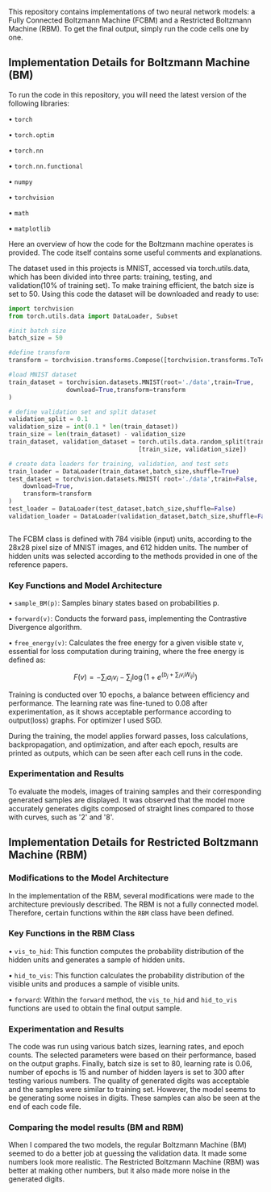 This repository contains implementations of two neural network models: a Fully Connected Boltzmann Machine (FCBM) and a Restricted Boltzmann Machine (RBM). 
To get the final output, simply run the code cells one by one.
## Implementation Details for Boltzmann Machine (BM)

To run the code in this repository, you will need the latest version of the following libraries:

•  `torch`

•  `torch.optim`

•  `torch.nn`

•  `torch.nn.functional`

•  `numpy`

•  `torchvision`

•  `math`

•  `matplotlib`

Here an overview of how the code for the Boltzmann machine operates is provided. The code itself contains some useful comments and explanations.

The dataset used in this projects is MNIST, accessed via torch.utils.data, which has been divided into three parts: training, testing, and validation(10% of training set). To make training efficient, the batch size is set to 50.
Using this code the dataset will be downloaded and ready to use: 
```python
import torchvision
from torch.utils.data import DataLoader, Subset

#init batch size
batch_size = 50

#define transform
transform = torchvision.transforms.Compose([torchvision.transforms.ToTensor()])

#load MNIST dataset
train_dataset = torchvision.datasets.MNIST(root='./data',train=True,
                download=True,transform=transform
)

# define validation set and split dataset
validation_split = 0.1
validation_size = int(0.1 * len(train_dataset))
train_size = len(train_dataset) - validation_size
train_dataset, validation_dataset = torch.utils.data.random_split(train_dataset, 
                                    [train_size, validation_size])

# create data loaders for training, validation, and test sets
train_loader = DataLoader(train_dataset,batch_size,shuffle=True)
test_dataset = torchvision.datasets.MNIST( root='./data',train=False,
    download=True,
    transform=transform
)
test_loader = DataLoader(test_dataset,batch_size,shuffle=False)
validation_loader = DataLoader(validation_dataset,batch_size,shuffle=False)



```

The FCBM class is defined with 784 visible (input) units, according to the 28x28 pixel size of MNIST images, and 612 hidden units. The number of hidden units was selected according to the methods provided in one of the reference papers.

### Key Functions and Model Architecture

•  `sample_BM(p)`: Samples binary states based on probabilities p.

•  `forward(v)`: Conducts the forward pass, implementing the Contrastive Divergence algorithm.

•  `free_energy(v)`: Calculates the free energy for a given visible state v, essential for loss computation during training, where the free energy is defined as:

$$ F(v) = -\sum_{i} a_i v_i - \sum_{j} \log(1 + e^{(b_j + \sum_{i} v_i W_{ij})}) $$

Training is conducted over 10 epochs, a balance between efficiency and performance. The learning rate was fine-tuned to 0.08 after experimentation, as it shows acceptable performance according to output(loss) graphs. For optimizer I used SGD.

During the training, the model applies forward passes, loss calculations, backpropagation, and optimization, and after each epoch, results are printed as outputs, which can be seen after each cell runs in the code.
### Experimentation and Results

To evaluate the models, images of training samples and their corresponding generated samples are displayed. It was observed that the model more accurately generates digits composed of straight lines compared to those with curves, such as '2' and '8'.

## Implementation Details for Restricted Boltzmann Machine (RBM)

### Modifications to the Model Architecture
In the implementation of the RBM, several modifications were made to the architecture previously described. The RBM is not a fully connected model. Therefore, certain functions within the `RBM` class have been defined.

### Key Functions in the RBM Class
•  `vis_to_hid`: This function computes the probability distribution of the hidden units and generates a sample of hidden units.

•  `hid_to_vis`: This function calculates the probability distribution of the visible units and produces a sample of visible units.

•  `forward`: Within the `forward` method, the `vis_to_hid` and `hid_to_vis` functions are used to obtain the final output sample.


### Experimentation and Results
The code was run using various batch sizes, learning rates, and epoch counts. The selected parameters  were based on their performance, based on the output graphs.
Finally, batch size is set to 80, learning rate is 0.06, number of epochs is 15 and number of hidden layers is set to 300 after testing various numbers.
The quality of generated digits was acceptable and the samples were similar to training set. However, the model seems to be generating some noises in digits.
These samples can also be seen at the end of each code file.


### Comparing the model results (BM and RBM)
When I compared the two models, the regular Boltzmann Machine (BM) seemed to do a better job at guessing the validation data. It made some numbers look more realistic. The Restricted Boltzmann Machine (RBM) was better at making other numbers, but it also made more noise in the generated digits.

